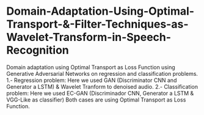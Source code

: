 # Domain-Adaptation-Using-Optimal-Transport-&-Filter-Techniques-as-Wavelet-Transform-in-Speech-Recognition
Domain adaptation using Optimal Transport as Loss Function using Generative Adversarial Networks on regression and classification problems. 
1.- Regression problem: Here we used GAN (Discriminator CNN and Generator a LSTM) & Wavelet Tranform to denoised audio.
2.- Classification problem: Here we used EC-GAN (Discriminador CNN, Generator a LSTM & VGG-Like as classifier)
Both cases are using Optimal Transport as Loss Function.

